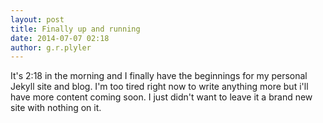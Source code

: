 ```yaml
---
layout: post
title: Finally up and running
date: 2014-07-07 02:18
author: g.r.plyler
---
```


It's 2:18 in the morning and I finally have
the beginnings for my personal Jekyll site
and blog.
I'm too tired right now to write anything more
but i'll have more content coming soon.
I just didn't want to leave it a brand new site
with nothing on it.
